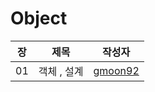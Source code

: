 # Object

| 장   | 제목      | 작성자                                                                                                                                           |
|-----|---------|-----------------------------------------------------------------------------------------------------------------------------------------------|
| 01  | 객체 , 설계 | [gmoon92](https://github.com/csh0034/read-books-for-programmers/blob/main/Object/01.%20%EA%B0%9D%EC%B2%B4%2C%20%EC%84%A4%EA%B3%84/gmoon92.md) |